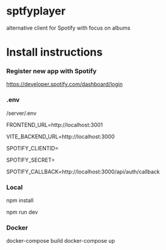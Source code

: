 # sptfyplayer

alternative client for Spotify with focus on albums

# Install instructions

### Register new app with Spotify ###
https://developer.spotify.com/dashboard/login

### .env ###
/server/.env 

FRONTEND_URL=http://localhost:3001

VITE_BACKEND_URL=http://localhost:3000

SPOTIFY_CLIENTID=

SPOTIFY_SECRET=

SPOTIFY_CALLBACK=http://localhost:3000/api/auth/callback


### Local ###
npm install 

npm run dev

### Docker ###
docker-compose build
docker-compose up
